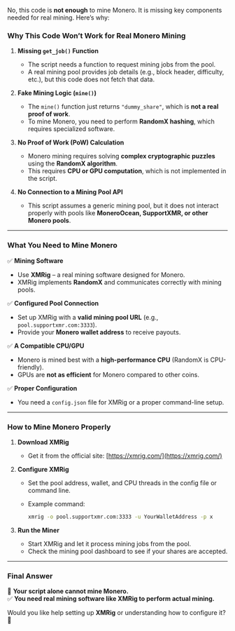 
No, this code is **not enough** to mine Monero. It is missing key components needed for real mining. Here’s why:

### **Why This Code Won’t Work for Real Monero Mining**

1. **Missing `get_job()` Function**
    
    - The script needs a function to request mining jobs from the pool.
    - A real mining pool provides job details (e.g., block header, difficulty, etc.), but this code does not fetch that data.
2. **Fake Mining Logic (`mine()`)**
    
    - The `mine()` function just returns `"dummy_share"`, which is **not a real proof of work**.
    - To mine Monero, you need to perform **RandomX hashing**, which requires specialized software.
3. **No Proof of Work (PoW) Calculation**
    
    - Monero mining requires solving **complex cryptographic puzzles** using the **RandomX algorithm**.
    - This requires **CPU or GPU computation**, which is not implemented in the script.
4. **No Connection to a Mining Pool API**
    
    - This script assumes a generic mining pool, but it does not interact properly with pools like **MoneroOcean, SupportXMR, or other Monero pools**.

---

### **What You Need to Mine Monero**

✅ **Mining Software**

- Use **XMRig** – a real mining software designed for Monero.
- XMRig implements **RandomX** and communicates correctly with mining pools.

✅ **Configured Pool Connection**

- Set up XMRig with a **valid mining pool URL** (e.g., `pool.supportxmr.com:3333`).
- Provide your **Monero wallet address** to receive payouts.

✅ **A Compatible CPU/GPU**

- Monero is mined best with a **high-performance CPU** (RandomX is CPU-friendly).
- GPUs are **not as efficient** for Monero compared to other coins.

✅ **Proper Configuration**

- You need a `config.json` file for XMRig or a proper command-line setup.

---

### **How to Mine Monero Properly**

1. **Download XMRig**
    - Get it from the official site: [https://xmrig.com/](https://xmrig.com/)
2. **Configure XMRig**
    - Set the pool address, wallet, and CPU threads in the config file or command line.
    - Example command:
        
        ```bash
        xmrig -o pool.supportxmr.com:3333 -u YourWalletAddress -p x
        ```
        
3. **Run the Miner**
    - Start XMRig and let it process mining jobs from the pool.
    - Check the mining pool dashboard to see if your shares are accepted.

---

### **Final Answer**

🚫 **Your script alone cannot mine Monero.**  
✅ **You need real mining software like XMRig to perform actual mining.**

Would you like help setting up **XMRig** or understanding how to configure it? 🚀